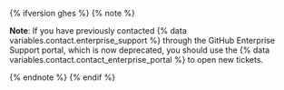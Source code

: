 {% ifversion ghes %}
{% note %}

**Note**: If you have previously contacted {% data variables.contact.enterprise_support %} through the GitHub Enterprise Support portal, which is now deprecated, you should use the {% data variables.contact.contact_enterprise_portal %} to open new tickets.

{% endnote %}
{% endif %}
